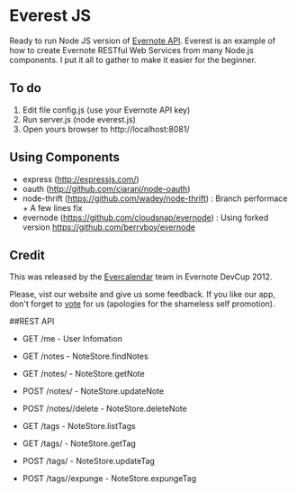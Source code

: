 # Everest JS

Ready to run Node JS version of [Evernote API](http://dev.evernote.com/documentation/reference/). Everest is an example of how to create Evernote RESTful Web Services from many Node.js components. I put it all to gather to make it easier for the beginner.

## To do
1. Edit file config.js (use your Evernote API key) 
2. Run server.js (node everest.js)
3. Open yours browser to http://localhost:8081/

## Using Components
- express (http://expressjs.com/)
- oauth (http://github.com/ciaranj/node-oauth)
- node-thrift (https://github.com/wadey/node-thrift) : Branch performace + A few lines fix
- evernode (https://github.com/cloudsnap/evernode)	 : Using forked version https://github.com/berryboy/evernode

## Credit

This was released by the [Evercalendar](http://evercalendar.co) team in Evernote DevCup 2012. 

Please, vist our website and give us some feedback. If you like our app, don't forget to [vote](http://devcup.evernote.com/submissions/8463-evercalendar) for us (apologies for the shameless self promotion).

##REST API

- GET   /me                       - User Infomation

- GET   /notes                    - NoteStore.findNotes
- GET   /notes/<guid>	          - NoteStore.getNote
- POST  /notes/<guid>	          - NoteStore.updateNote
- POST  /notes/<guid>/delete      - NoteStore.deleteNote

- GET   /tags                     - NoteStore.listTags
- GET   /tags/<guid>	          - NoteStore.getTag
- POST  /tags/<guid>	          - NoteStore.updateTag
- POST  /tags/<guid>/expunge      - NoteStore.expungeTag
